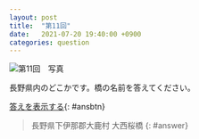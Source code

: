 ```yaml
---
layout: post
title:  "第11回"
date:   2021-07-20 19:40:00 +0900
categories: question
---
```


![第11回　写真](/kokodoko/images/q11.jpg "橋")

長野県内のどこかです。橋の名前を答えてください。

[答えを表示する](javascript:void(0)){: #ansbtn}
>長野県下伊那郡大鹿村 大西桜橋
{: #answer}